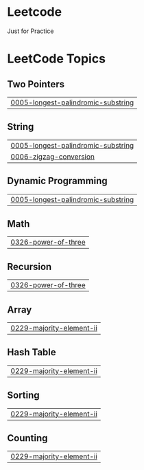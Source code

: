 # Leetcode
Just for Practice

<!---LeetCode Topics Start-->
# LeetCode Topics
## Two Pointers
|  |
| ------- |
| [0005-longest-palindromic-substring](https://github.com/CodeSrushti-3105/Leetcode/tree/master/0005-longest-palindromic-substring) |
## String
|  |
| ------- |
| [0005-longest-palindromic-substring](https://github.com/CodeSrushti-3105/Leetcode/tree/master/0005-longest-palindromic-substring) |
| [0006-zigzag-conversion](https://github.com/CodeSrushti-3105/Leetcode/tree/master/0006-zigzag-conversion) |
## Dynamic Programming
|  |
| ------- |
| [0005-longest-palindromic-substring](https://github.com/CodeSrushti-3105/Leetcode/tree/master/0005-longest-palindromic-substring) |
## Math
|  |
| ------- |
| [0326-power-of-three](https://github.com/CodeSrushti-3105/Leetcode/tree/master/0326-power-of-three) |
## Recursion
|  |
| ------- |
| [0326-power-of-three](https://github.com/CodeSrushti-3105/Leetcode/tree/master/0326-power-of-three) |
## Array
|  |
| ------- |
| [0229-majority-element-ii](https://github.com/CodeSrushti-3105/Leetcode/tree/master/0229-majority-element-ii) |
## Hash Table
|  |
| ------- |
| [0229-majority-element-ii](https://github.com/CodeSrushti-3105/Leetcode/tree/master/0229-majority-element-ii) |
## Sorting
|  |
| ------- |
| [0229-majority-element-ii](https://github.com/CodeSrushti-3105/Leetcode/tree/master/0229-majority-element-ii) |
## Counting
|  |
| ------- |
| [0229-majority-element-ii](https://github.com/CodeSrushti-3105/Leetcode/tree/master/0229-majority-element-ii) |
<!---LeetCode Topics End-->